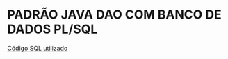 # PADRÃO JAVA DAO COM BANCO DE DADOS PL/SQL
[Código SQL utilizado](https://github.com/JAILTONDPAULA/pl-sql-codes/tree/DTO.202205)

